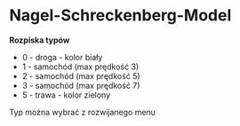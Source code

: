 # Nagel-Schreckenberg-Model

**Rozpiska typów**
- 0 - droga - kolor biały
- 1 - samochód (max prędkość 3)
- 2 - samochód (max prędkość 5)
- 3 - samochód (max prędkość 7)
- 5 - trawa - kolor zielony

Typ można wybrać z rozwijanego menu
